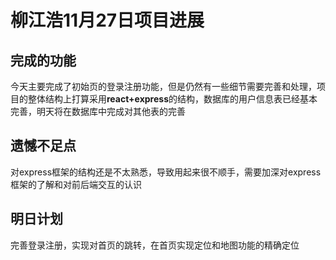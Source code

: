 # 柳江浩11月27日项目进展


## 完成的功能  
今天主要完成了初始页的登录注册功能，但是仍然有一些细节需要完善和处理，项目的整体结构上打算采用**react+express**的结构，数据库的用户信息表已经基本完善，明天将在数据库中完成对其他表的完善

## 遗憾不足点  
对express框架的结构还是不太熟悉，导致用起来很不顺手，需要加深对express框架的了解和对前后端交互的认识  

## 明日计划  
完善登录注册，实现对首页的跳转，在首页实现定位和地图功能的精确定位

